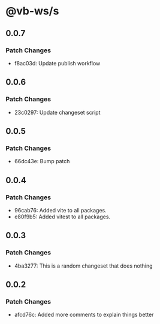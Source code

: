 # @vb-ws/s

## 0.0.7

### Patch Changes

- f8ac03d: Update publish workflow

## 0.0.6

### Patch Changes

- 23c0297: Update changeset script

## 0.0.5

### Patch Changes

- 66dc43e: Bump patch

## 0.0.4

### Patch Changes

- 96cab76: Added vite to all packages.
- e80f9b5: Added vitest to all packages.

## 0.0.3

### Patch Changes

- 4ba3277: This is a random changeset that does nothing

## 0.0.2

### Patch Changes

- afcd76c: Added more comments to explain things better
